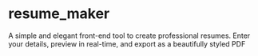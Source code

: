 # resume_maker
A simple and elegant front-end tool to create professional resumes. Enter your details, preview in real-time, and export as a beautifully styled PDF
